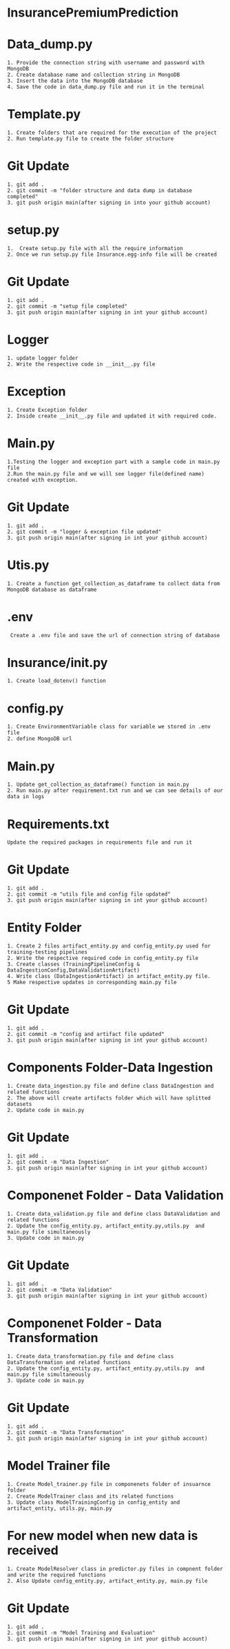 # InsurancePremiumPrediction

# Data_dump.py
```
1. Provide the connection string with username and password with MongoDB
2. Create database name and collection string in MongoDB
3. Insert the data into the MongoDB database
4. Save the code in data_dump.py file and run it in the terminal
```

# Template.py
```
1. Create folders that are required for the execution of the project
2. Run template.py file to create the folder structure
```

# Git Update
```
1. git add .
2. git commit -m "folder structure and data dump in database completed"
3. git push origin main(after signing in into your github account)
```

# setup.py
```
1.  Create setup.py file with all the require information
2. Once we run setup.py file Insurance.egg-info file will be created
```

# Git Update
```
1. git add .
2. git commit -m "setup file completed"
3. git push origin main(after signing in int your github account)
```

# Logger
```
1. update logger folder
2. Write the respective code in __init__.py file
```

# Exception
```
1. Create Exception folder
2. Inside create __init__.py file and updated it with required code.
```

# Main.py
```
1.Testing the logger and exception part with a sample code in main.py file
2.Run the main.py file and we will see logger file(defined name) created with exception.
```

# Git Update
```
1. git add .
2. git commit -m "logger & exception file updated"
3. git push origin main(after signing in int your github account)
```

# Utis.py
```
1. Create a function get_collection_as_dataframe to collect data from MongoDB database as dataframe
```

# .env
``` Create a .env file and save the url of connection string of database```


# Insurance/__init__.py
```
1. Create load_dotenv() function
```

# config.py
```
1. Create EnvironmentVariable class for variable we stored in .env file
2. define MongoDB url
```

# Main.py
```
1. Update get_collection_as_dataframe() function in main.py
2. Run main.py after requirement.txt run and we can see details of our data in logs
```

# Requirements.txt
```Update the required packages in requirements file and run it```

# Git Update
```
1. git add .
2. git commit -m "utils file and config file updated"
3. git push origin main(after signing in int your github account)
```

# Entity Folder
```
1. Create 2 files artifact_entity.py and config_entity.py used for training-testing pipelines
2. Write the respective required code in config_entity.py file
3. Create classes (TrainingPipelineConfig & DataIngestionConfig,DataValidationArtifact)
4. Write class (DataIngestionArtifact) in artifact_entity.py file.
5 Make respective updates in corresponding main.py file
```

# Git Update
```
1. git add .
2. git commit -m "config and artifact file updated"
3. git push origin main(after signing in int your github account)
```

# Components Folder-Data Ingestion
```
1. Create data_ingestion.py file and define class DataIngestion and related functions 
2. The above will create artifacts folder which will have splitted datasets
2. Update code in main.py
```

# Git Update
```
1. git add .
2. git commit -m "Data Ingestion"
3. git push origin main(after signing in int your github account)
```

# Componenet Folder - Data Validation
```
1. Create data_validation.py file and define class DataValidation and related functions
2. Update the config_entity.py, artifact_entity.py,utils.py  and main.py file simultaneously 
3. Update code in main.py
```

# Git Update
```
1. git add .
2. git commit -m "Data Validation"
3. git push origin main(after signing in int your github account)
```

# Componenet Folder - Data Transformation
```
1. Create data_transformation.py file and define class DataTransformation and related functions
2. Update the config_entity.py, artifact_entity.py,utils.py  and main.py file simultaneously 
3. Update code in main.py
```

# Git Update
```
1. git add .
2. git commit -m "Data Transformation"
3. git push origin main(after signing in int your github account)
```

# Model Trainer file
```
1. Create Model_trainer.py file in componenets folder of insuarnce folder
2. Create ModelTrainer class and its related functions
3. Update class ModelTrainingConfig in config_entity and artifact_entity, utils.py, main.py
```

# For new model when new data is received
```
1. Create ModelResolver class in predictor.py files in compnent folder and write the required functions
2. Also Update config_entity.py, artifact_entity.py, main.py file
```

# Git Update
```
1. git add .
2. git commit -m "Model Training and Evaluation"
3. git push origin main(after signing in int your github account)
```







